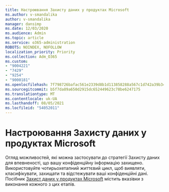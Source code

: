 ```yaml
---
title: Настроювання Захисту даних у продуктах Microsoft
ms.author: v-smandalika
author: v-smandalika
manager: dansimp
ms.date: 12/03/2020
ms.audience: Admin
ms.topic: article
ms.service: o365-administration
ROBOTS: NOINDEX, NOFOLLOW
localization_priority: Priority
ms.collection: Adm_O365
ms.custom:
- "9004221"
- "7429"
- "9254"
- "9000181"
ms.openlocfilehash: 7f798726bafac561e2339d8b1d113858288a567c1d742a39b34cb86731a68b68
ms.sourcegitcommit: b5f7da89a650d2915dc652449623c78be6247175
ms.translationtype: MT
ms.contentlocale: uk-UA
ms.lasthandoff: 08/05/2021
ms.locfileid: "54052011"
---
```

# <a name="set-up-microsoft-information-protection"></a>Настроювання Захисту даних у продуктах Microsoft

Огляд можливостей, які можна застосувати до стратегії Захисту даних для впевненості, що вашу конфіденційну інформацію захищено. Використовуйте чотирьохетапний життєвий цикл, щоб виявляти, класифікувати, захищати та відстежувати ваші конфіденційні дані. Посібник [Захист даних у продуктах Microsoft](https://go.microsoft.com/fwlink/?linkid=2146619) містить вказівки з виконання кожного з цих етапів.
